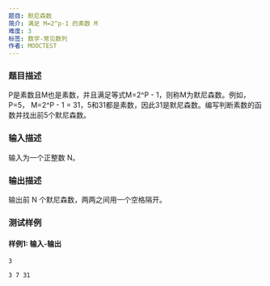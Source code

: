 ```yaml
---
题目: 默尼森数
简介: 满足 M=2^p-1 的素数 M
难度: 3
标签: 数学-常见数列
作者: MOOCTEST
---
```


### 题目描述

P是素数且M也是素数，并且满足等式M=2^P - 1，则称M为默尼森数。例如，P=5， M=2^P - 1 = 31，5和31都是素数，因此31是默尼森数。编写判断素数的函数并找出前5个默尼森数。

### 输入描述

输入为一个正整数 N。

### 输出描述

输出前 N 个默尼森数，两两之间用一个空格隔开。

### 测试样例

#### 样例1: 输入-输出

```
3
```

```
3 7 31
```

